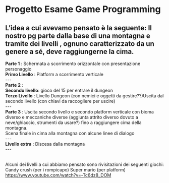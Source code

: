 # Progetto Esame Game Programming

L’idea a cui avevamo pensato è la seguente:
Il nostro pg parte dalla base di una montagna e tramite dei livelli , ognuno caratterizzato da un genere a sé, deve raggiungerne la cima.
---
__Parte 1__ : Schermata a scorrimento orizzontale con presentazione personaggio<br>
__Primo Livello__ : Platform a scorrimento verticale<br>---<br>
__Parte 2__ : <br>
__Secondo livello__: gioco del 15 per entrare il dungeon<br>
__Terzo Livello__ : Livello Dungeon (con nemici e oggetti da gestire??)Uscita dal secondo livello (con chiavi da raccogliere per uscire)<br>---<br>
__Parte 3__ : Uscita secondo livello e secondo platform verticale con bioma diverso e meccaniche diverse (aggiunta attrito diverso dovuto a neve/ghiaccio, strumenti da usare?) fino a raggiungere cima della montagna.<br>
Scena finale in cima alla montagna con alcune linee di dialogo<br>---<br>
__Livello extra__ : Discesa dalla montagna <br> --- <br><br>

Alcuni dei livelli a cui abbiamo pensato sono rivisitazioni dei seguenti giochi:
Candy crush (per i rompicapo)
Super mario (per platform)
https://www.youtube.com/watch?v=-Tc6dz8_DOM


